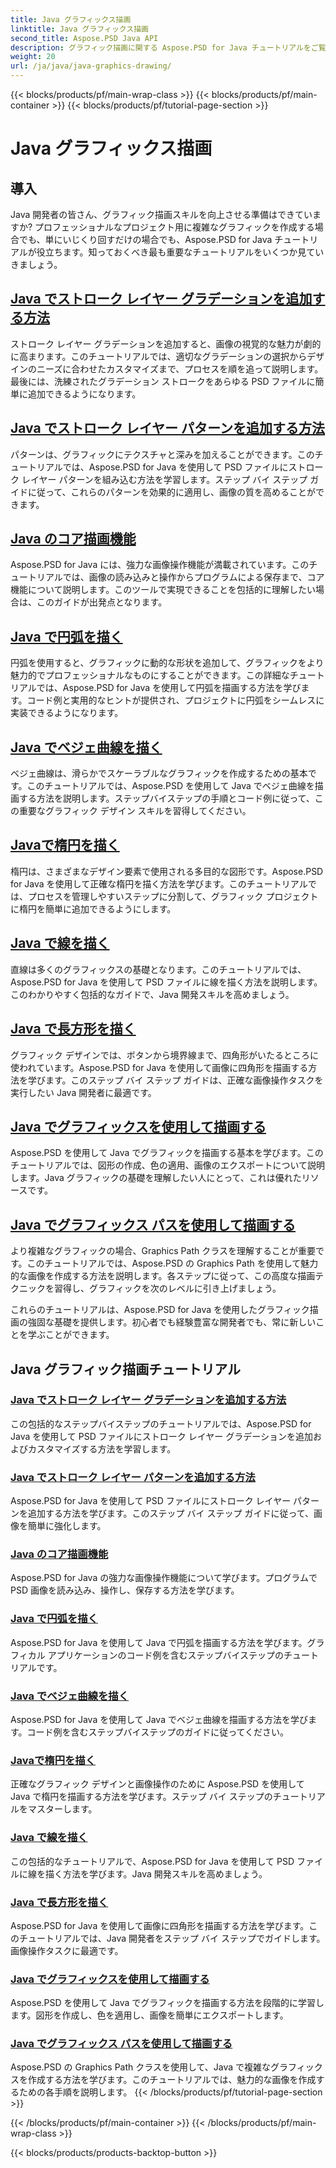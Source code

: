 ```yaml
---
title: Java グラフィックス描画
linktitle: Java グラフィックス描画
second_title: Aspose.PSD Java API
description: グラフィック描画に関する Aspose.PSD for Java チュートリアルをご覧ください。ステップバイステップのガイドに従って、ストロークの追加、図形の描画、PSD ファイルの操作方法を学習します。
weight: 20
url: /ja/java/java-graphics-drawing/
---
```


{{< blocks/products/pf/main-wrap-class >}}
{{< blocks/products/pf/main-container >}}
{{< blocks/products/pf/tutorial-page-section >}}

# Java グラフィックス描画


## 導入

Java 開発者の皆さん、グラフィック描画スキルを向上させる準備はできていますか? プロフェッショナルなプロジェクト用に複雑なグラフィックを作成する場合でも、単にいじくり回すだけの場合でも、Aspose.PSD for Java チュートリアルが役立ちます。知っておくべき最も重要なチュートリアルをいくつか見ていきましょう。

## [Java でストローク レイヤー グラデーションを追加する方法](./add-stroke-layer-gradient/)

ストローク レイヤー グラデーションを追加すると、画像の視覚的な魅力が劇的に高まります。このチュートリアルでは、適切なグラデーションの選択からデザインのニーズに合わせたカスタマイズまで、プロセスを順を追って説明します。最後には、洗練されたグラデーション ストロークをあらゆる PSD ファイルに簡単に追加できるようになります。

## [Java でストローク レイヤー パターンを追加する方法](./add-stroke-layer-pattern/)

パターンは、グラフィックにテクスチャと深みを加えることができます。このチュートリアルでは、Aspose.PSD for Java を使用して PSD ファイルにストローク レイヤー パターンを組み込む方法を学習します。ステップ バイ ステップ ガイドに従って、これらのパターンを効果的に適用し、画像の質を高めることができます。

## [Java のコア描画機能](./core-drawing-features/)

Aspose.PSD for Java には、強力な画像操作機能が満載されています。このチュートリアルでは、画像の読み込みと操作からプログラムによる保存まで、コア機能について説明します。このツールで実現できることを包括的に理解したい場合は、このガイドが出発点となります。

## [Java で円弧を描く](./drawing-arcs/)

円弧を使用すると、グラフィックに動的な形状を追加して、グラフィックをより魅力的でプロフェッショナルなものにすることができます。この詳細なチュートリアルでは、Aspose.PSD for Java を使用して円弧を描画する方法を学びます。コード例と実用的なヒントが提供され、プロジェクトに円弧をシームレスに実装できるようになります。

## [Java でベジェ曲線を描く](./drawing-bezier-curves/)

ベジェ曲線は、滑らかでスケーラブルなグラフィックを作成するための基本です。このチュートリアルでは、Aspose.PSD を使用して Java でベジェ曲線を描画する方法を説明します。ステップバイステップの手順とコード例に従って、この重要なグラフィック デザイン スキルを習得してください。

## [Javaで楕円を描く](./drawing-ellipses/)

楕円は、さまざまなデザイン要素で使用される多目的な図形です。Aspose.PSD for Java を使用して正確な楕円を描く方法を学びます。このチュートリアルでは、プロセスを管理しやすいステップに分割して、グラフィック プロジェクトに楕円を簡単に追加できるようにします。

## [Java で線を描く](./drawing-lines/)

直線は多くのグラフィックスの基礎となります。このチュートリアルでは、Aspose.PSD for Java を使用して PSD ファイルに線を描く方法を説明します。このわかりやすく包括的なガイドで、Java 開発スキルを高めましょう。

## [Java で長方形を描く](./drawing-rectangles/)

グラフィック デザインでは、ボタンから境界線まで、四角形がいたるところに使われています。Aspose.PSD for Java を使用して画像に四角形を描画する方法を学びます。このステップ バイ ステップ ガイドは、正確な画像操作タスクを実行したい Java 開発者に最適です。

## [Java でグラフィックスを使用して描画する](./drawing-using-graphics/)

Aspose.PSD を使用して Java でグラフィックを描画する基本を学びます。このチュートリアルでは、図形の作成、色の適用、画像のエクスポートについて説明します。Java グラフィックの基礎を理解したい人にとって、これは優れたリソースです。

## [Java でグラフィックス パスを使用して描画する](./drawing-using-graphics-path/)

より複雑なグラフィックの場合、Graphics Path クラスを理解することが重要です。このチュートリアルでは、Aspose.PSD の Graphics Path を使用して魅力的な画像を作成する方法を説明します。各ステップに従って、この高度な描画テクニックを習得し、グラフィックを次のレベルに引き上げましょう。

これらのチュートリアルは、Aspose.PSD for Java を使用したグラフィック描画の強固な基礎を提供します。初心者でも経験豊富な開発者でも、常に新しいことを学ぶことができます。

## Java グラフィック描画チュートリアル
### [Java でストローク レイヤー グラデーションを追加する方法](./add-stroke-layer-gradient/)
この包括的なステップバイステップのチュートリアルでは、Aspose.PSD for Java を使用して PSD ファイルにストローク レイヤー グラデーションを追加およびカスタマイズする方法を学習します。
### [Java でストローク レイヤー パターンを追加する方法](./add-stroke-layer-pattern/)
Aspose.PSD for Java を使用して PSD ファイルにストローク レイヤー パターンを追加する方法を学びます。このステップ バイ ステップ ガイドに従って、画像を簡単に強化します。
### [Java のコア描画機能](./core-drawing-features/)
Aspose.PSD for Java の強力な画像操作機能について学びます。プログラムで PSD 画像を読み込み、操作し、保存する方法を学びます。
### [Java で円弧を描く](./drawing-arcs/)
Aspose.PSD for Java を使用して Java で円弧を描画する方法を学びます。グラフィカル アプリケーションのコード例を含むステップバイステップのチュートリアルです。
### [Java でベジェ曲線を描く](./drawing-bezier-curves/)
Aspose.PSD for Java を使用して Java でベジェ曲線を描画する方法を学びます。コード例を含むステップバイステップのガイドに従ってください。
### [Javaで楕円を描く](./drawing-ellipses/)
正確なグラフィック デザインと画像操作のために Aspose.PSD を使用して Java で楕円を描画する方法を学びます。ステップ バイ ステップのチュートリアルをマスターします。
### [Java で線を描く](./drawing-lines/)
この包括的なチュートリアルで、Aspose.PSD for Java を使用して PSD ファイルに線を描く方法を学びます。Java 開発スキルを高めましょう。
### [Java で長方形を描く](./drawing-rectangles/)
Aspose.PSD for Java を使用して画像に四角形を描画する方法を学びます。このチュートリアルでは、Java 開発者をステップ バイ ステップでガイドします。画像操作タスクに最適です。
### [Java でグラフィックスを使用して描画する](./drawing-using-graphics/)
Aspose.PSD を使用して Java でグラフィックを描画する方法を段階的に学習します。図形を作成し、色を適用し、画像を簡単にエクスポートします。
### [Java でグラフィックス パスを使用して描画する](./drawing-using-graphics-path/)
Aspose.PSD の Graphics Path クラスを使用して、Java で複雑なグラフィックスを作成する方法を学びます。このチュートリアルでは、魅力的な画像を作成するための各手順を説明します。
{{< /blocks/products/pf/tutorial-page-section >}}

{{< /blocks/products/pf/main-container >}}
{{< /blocks/products/pf/main-wrap-class >}}

{{< blocks/products/products-backtop-button >}}
